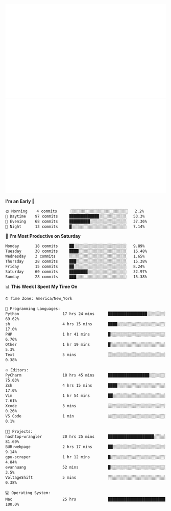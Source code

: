 <a href="https://github.com/jstrieb/github-stats">
 
![](https://github.com/evanhuang117/github-stats/blob/master/generated/overview.svg)
![](https://github.com/evanhuang117/github-stats/blob/master/generated/languages.svg)

</a>

<!--START_SECTION:waka-->
**I'm an Early 🐤** 

```text
🌞 Morning    4 commits      ░░░░░░░░░░░░░░░░░░░░░░░░░   2.2% 
🌆 Daytime    97 commits     █████████████░░░░░░░░░░░░   53.3% 
🌃 Evening    68 commits     █████████░░░░░░░░░░░░░░░░   37.36% 
🌙 Night      13 commits     █░░░░░░░░░░░░░░░░░░░░░░░░   7.14%

```
📅 **I'm Most Productive on Saturday** 

```text
Monday       18 commits     ██░░░░░░░░░░░░░░░░░░░░░░░   9.89% 
Tuesday      30 commits     ████░░░░░░░░░░░░░░░░░░░░░   16.48% 
Wednesday    3 commits      ░░░░░░░░░░░░░░░░░░░░░░░░░   1.65% 
Thursday     28 commits     ███░░░░░░░░░░░░░░░░░░░░░░   15.38% 
Friday       15 commits     ██░░░░░░░░░░░░░░░░░░░░░░░   8.24% 
Saturday     60 commits     ████████░░░░░░░░░░░░░░░░░   32.97% 
Sunday       28 commits     ███░░░░░░░░░░░░░░░░░░░░░░   15.38%

```


📊 **This Week I Spent My Time On** 

```text
⌚︎ Time Zone: America/New_York

💬 Programming Languages: 
Python                   17 hrs 24 mins      █████████████████░░░░░░░░   69.62% 
sh                       4 hrs 15 mins       ████░░░░░░░░░░░░░░░░░░░░░   17.0% 
PHP                      1 hr 41 mins        █░░░░░░░░░░░░░░░░░░░░░░░░   6.76% 
Other                    1 hr 19 mins        █░░░░░░░░░░░░░░░░░░░░░░░░   5.3% 
Text                     5 mins              ░░░░░░░░░░░░░░░░░░░░░░░░░   0.38%

🔥 Editors: 
PyCharm                  18 hrs 45 mins      ██████████████████░░░░░░░   75.03% 
Zsh                      4 hrs 15 mins       ████░░░░░░░░░░░░░░░░░░░░░   17.0% 
Vim                      1 hr 54 mins        ██░░░░░░░░░░░░░░░░░░░░░░░   7.61% 
Xcode                    3 mins              ░░░░░░░░░░░░░░░░░░░░░░░░░   0.26% 
VS Code                  1 min               ░░░░░░░░░░░░░░░░░░░░░░░░░   0.1%

🐱‍💻 Projects: 
hashtop-wrangler         20 hrs 25 mins      ████████████████████░░░░░   81.69% 
BUR-webpage              2 hrs 17 mins       ██░░░░░░░░░░░░░░░░░░░░░░░   9.14% 
gpu-scraper              1 hr 12 mins        █░░░░░░░░░░░░░░░░░░░░░░░░   4.84% 
evanhuang                52 mins             █░░░░░░░░░░░░░░░░░░░░░░░░   3.5% 
VoltageShift             5 mins              ░░░░░░░░░░░░░░░░░░░░░░░░░   0.38%

💻 Operating System: 
Mac                      25 hrs              █████████████████████████   100.0%

```


<!--END_SECTION:waka-->
